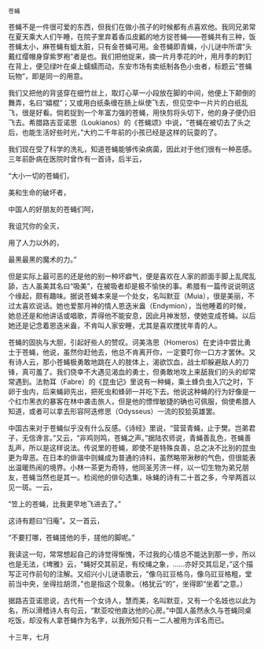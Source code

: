     苍蝇 

   苍蝇不是一件很可爱的东西，但我们在做小孩子的时候都有点喜欢他。我同兄弟常在夏天乘大人们午睡，在院子里弃着香瓜皮瓤的地方捉苍蝇——苍蝇共有三种，饭苍蝇太小，麻苍蝇有蛆太脏，只有金苍蝇可用。金苍蝇即青蝇，小儿谜中所谓“头戴红缨帽身穿紫罗袍”者是也。我们把他捉来，摘一片月季花的叶，用月季的刺钉在背上，便见绿叶在桌上蠕蠕而动，东安市场有卖纸制各色小虫者，标题云“苍蝇玩物”，即是同一的用意。

   我们又把他的背竖穿在细竹丝上，取灯心草一小段放在脚的中间，他便上下颠倒的舞弄，名曰“嬉棍”；又或用白纸条缠在肠上纵使飞去，但见空中一片片的白纸乱飞，很是好看。倘若捉到一个年富力强的苍蝇，用快剪将头切下，他的身子便仍旧飞去。希腊路吉亚诺思（Loukianos）的《苍蝇颂》中说，“苍蝇在被切去了头之后，也能生活好些时光，”大约二千年前的小孩已经是这样的玩耍的了。

   我们现在受了科学的洗礼，知道苍蝇能够传染病菌，因此对于他们很有一种恶感。三年前卧病在医院时曾作有一首诗，后半云，

   “大小一切的苍蝇们，

   美和生命的破坏者，

   中国人的好朋友的苍蝇们呵，

   我诅咒你的全灭，

   用了人力以外的，

   最黑最黑的魔术的力。”

   但是实际上最可恶的还是他的别一种坏癖气，便是喜欢在人家的颜面手脚上乱爬乱舔，古人虽美其名曰“吸美”，在被吸者却是极不愉快的事。希腊有一篇传说说明这个缘起，颇有趣味。据说苍蝇本来是一个处女，名叫默亚（Muia），很是美丽，不过太喜欢说话。她也爱那月神的情人恩迭米盎（Endymion），当他睡着的时候，她总还是和他讲话或唱歌，弄得他不能安息，因此月神发怒，使她变成苍蝇。以后她还是记念着恩迭米盎，不肯叫人家安睡，尤其是喜欢搅扰年青的人。

   苍蝇的固执与大胆，引起好些人的赞叹。诃美洛思（Homeros）在史诗中尝比勇士于苍蝇，他说，虽然你赶他去，他总不肯离开你，一定要叮你一口方才罢休。又有诗人云，那小苍蝇极勇敢地跳在人的肢体上，渴欲饮血，战士却躲避敌人的刀锋，真可羞了。我们侥幸不大遇见渴血的勇士，但勇敢地攻上来舐我们的头的却常常遇到。法勃耳（Fabre）的《昆虫记》里说有一种蝇，乘土蜂负虫入穴之时，下卵于虫内，后来蝇卵先出，把死虫和蜂卵一并吃下去。他说这种蝇的行为好像是一个红巾黑衣的暴客在林中袭击旅人，但是他的慓悍敏捷的确也可佩服，倘使希腊人知道，或者可以拿去形容阿迭修思（Odysseus）一流的狡狯英雄罢。

   中国古来对于苍蝇似乎没有什么反感。《诗经》里说，“营营青蝇，止于樊。岂弟君子，无信谗言。”又云，“非鸡则鸣，苍蝇之声。”据陆农师说，青蝇善乱色，苍蝇善乱声，所以是这样说法。传说里的苍蝇，即使不是特殊良善，总之决不比别的昆虫更为卑恶。在日本的俳谐中则蝇成为普通的诗料，虽然略带湫秽的气色，但很能表出温暖热闹的境界。小林一茶更为奇特，他同圣芳济一样，以一切生物为弟兄朋友，苍蝇当然也是其一。检阅他的俳句选集，咏蝇的诗有二十首之多，今举两首以见一斑。一云，

   “笠上的苍蝇，比我更早地飞进去了。”

   这诗有题曰“归庵”。又一首云，

   “不要打哪，苍蝇搓他的手，搓他的脚呢。”

   我读这一句，常常想起自己的诗觉得惭愧，不过我的心情总不能达到那一步，所以也是无法，《埤雅》云，“蝇好交其前足，有绞绳之象，……亦好交其后足，”这个描写正可作前句的注解。又绍兴小儿谜语歌云，“像乌豇豆格乌，像乌豇豆格粗，堂前当中央，坐得拉胡须，”也是指这个现象。（格犹云“的”，坐得即“坐着”之意。）

   据路吉亚诺思说，古代有一个女诗人，慧而美，名叫默亚，又有一个名妓也以此为名，所以滑稽诗人有句云，“默亚咬他直达他的心房。”中国人虽然永久与苍蝇同桌吃饭，却没有人拿苍蝇作为名字，以我所知只有一二人被用为诨名而已。

   十三年，七月


